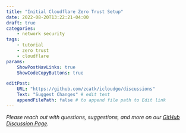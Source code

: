 ```yaml
---
title: "Initial Cloudflare Zero Trust Setup"
date: 2022-08-20T13:22:21-04:00
draft: true
categories:
    - network security 
tags:
    - tutorial
    - zero trust
    - cloudflare
params:
    ShowPostNavLinks: true
    ShowCodeCopyButtons: true

editPost:
    URL: "https://github.com/zcatk/icloudgo/discussions"
    Text: "Suggest Changes" # edit text
    appendFilePath: false # to append file path to Edit link
---
```




_Please reach out with questions, suggestions, and more on our [GitHub Discussion Page](https://github.com/zcatk/icloudgo/discussions)._ 